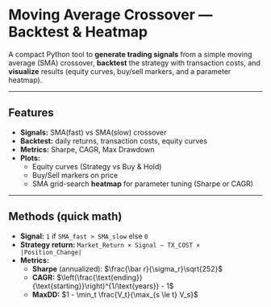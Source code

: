 # Moving Average Crossover — Backtest & Heatmap

A compact Python tool to **generate trading signals** from a simple moving average (SMA) crossover, **backtest** the strategy with transaction costs, and **visualize** results (equity curves, buy/sell markers, and a parameter heatmap).

---

## Features
- **Signals:** SMA(fast) vs SMA(slow) crossover
- **Backtest:** daily returns, transaction costs, equity curves
- **Metrics:** Sharpe, CAGR, Max Drawdown
- **Plots:** 
  - Equity curves (Strategy vs Buy & Hold)
  - Buy/Sell markers on price
  - SMA grid-search **heatmap** for parameter tuning (Sharpe or CAGR)

---

## Methods (quick math)

- **Signal:** `1` if `SMA_fast > SMA_slow` else `0`  
- **Strategy return:** `Market_Return × Signal – TX_COST × |Position_Change|`  
- **Metrics:**
  - **Sharpe** (annualized): $\frac{\bar r}{\sigma_r}\sqrt{252}$
  - **CAGR:** $\left(\frac{\text{ending}}{\text{starting}}\right)^{1/\text{years}} - 1$
  - **MaxDD:** $1 - \min_t \frac{V_t}{\max_{s \le t} V_s}$
